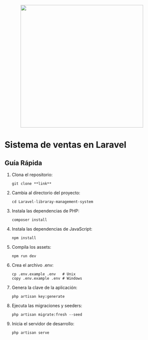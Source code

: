 <p align="center"><a href="https://laravel.com" target="_blank"><img src="https://raw.githubusercontent.com/laravel/art/master/logo-lockup/5%20SVG/2%20CMYK/1%20Full%20Color/laravel-logolockup-cmyk-red.svg" width="400"></a></p>


# Sistema de ventas en Laravel

## Guía Rápida

1. Clona el repositorio:
	```
	git clone **link**
	```

2. Cambia al directorio del proyecto:
	```
	cd Laravel-libraray-management-system
	```

3. Instala las dependencias de PHP:
	```
	composer install
	```

4. Instala las dependencias de JavaScript:
	```
	npm install
	```

5. Compila los assets:
	```
	npm run dev
	```

6. Crea el archivo .env:
	```
	cp .env.example .env   # Unix
	copy .env.example .env # Windows
	```

7. Genera la clave de la aplicación:
	```
	php artisan key:generate
	```

8. Ejecuta las migraciones y seeders:
	```
	php artisan migrate:fresh --seed
	```

9. Inicia el servidor de desarrollo:
	```
	php artisan serve
	```
